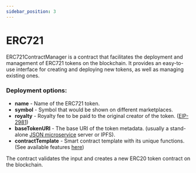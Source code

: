```yaml
---
sidebar_position: 3
---
```


# ERC721

ERC721ContractManager is a contract that facilitates the deployment and management of ERC721 tokens on the blockchain. It provides an easy-to-use interface for creating and deploying new tokens, as well as managing existing ones.

### Deployment options:

- **name** - Name of the ERC721 token.
- **symbol** - Symbol that would be shown on different marketplaces.
- **royalty** - Royalty fee to be paid to the original creator of the token. ([EIP-2981](https://eips.ethereum.org/EIPS/eip-2981))
- **baseTokenURI** - The base URI of the token metadata. (usually a stand-alone [JSON microservice](/api/category/json-microservice/) server or IPFS).
- **contractTemplate** - Smart contract template with its unique functions. (See available features [here](/admin/hierarchy/ERC721/features))

The contract validates the input and creates a new ERC20 token contract on the blockchain.